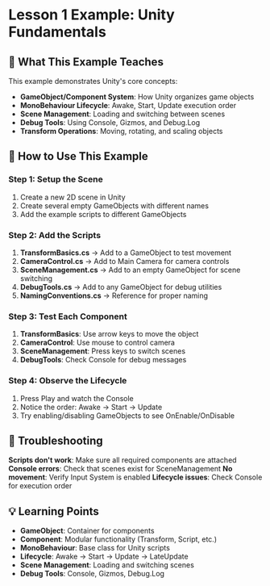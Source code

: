 # Lesson 1 Example: Unity Fundamentals

## 🎯 What This Example Teaches

This example demonstrates Unity's core concepts:
- **GameObject/Component System**: How Unity organizes game objects
- **MonoBehaviour Lifecycle**: Awake, Start, Update execution order
- **Scene Management**: Loading and switching between scenes
- **Debug Tools**: Using Console, Gizmos, and Debug.Log
- **Transform Operations**: Moving, rotating, and scaling objects

## 🚀 How to Use This Example

### Step 1: Setup the Scene
1. Create a new 2D scene in Unity
2. Create several empty GameObjects with different names
3. Add the example scripts to different GameObjects

### Step 2: Add the Scripts
1. **TransformBasics.cs** → Add to a GameObject to test movement
2. **CameraControl.cs** → Add to Main Camera for camera controls
3. **SceneManagement.cs** → Add to an empty GameObject for scene switching
4. **DebugTools.cs** → Add to any GameObject for debug utilities
5. **NamingConventions.cs** → Reference for proper naming

### Step 3: Test Each Component
1. **TransformBasics**: Use arrow keys to move the object
2. **CameraControl**: Use mouse to control camera
3. **SceneManagement**: Press keys to switch scenes
4. **DebugTools**: Check Console for debug messages

### Step 4: Observe the Lifecycle
1. Press Play and watch the Console
2. Notice the order: Awake → Start → Update
3. Try enabling/disabling GameObjects to see OnEnable/OnDisable

## 🔧 Troubleshooting

**Scripts don't work**: Make sure all required components are attached
**Console errors**: Check that scenes exist for SceneManagement
**No movement**: Verify Input System is enabled
**Lifecycle issues**: Check Console for execution order

## 💡 Learning Points

- **GameObject**: Container for components
- **Component**: Modular functionality (Transform, Script, etc.)
- **MonoBehaviour**: Base class for Unity scripts
- **Lifecycle**: Awake → Start → Update → LateUpdate
- **Scene Management**: Loading and switching scenes
- **Debug Tools**: Console, Gizmos, Debug.Log
